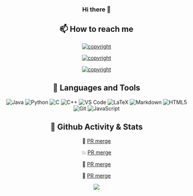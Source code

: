 <div align="center">

### Hi there 👋


</div>

<!-- 

Here are some ideas to get you started:

- 🔭 I’m currently working on ...
- 🌱 I’m currently learning ...
- 👯 I’m looking to collaborate on ...
- 🤔 I’m looking for help with ...
- 💬 Ask me about ...
- 📫 How to reach me: ...
- 😄 Pronouns: ...
- ⚡ Fun fact: ...
 -->

<div align="center">

## 📫 How to reach me

<a href="mailto:jiewei314@gmail.com"><img src="https://img.shields.io/badge/email-jiewei314@gmail.com-blueviolet?style=for-the-badge&logo=google&color=fd79a8" alt="copyright"/></a>

<a href="https://weijiew.com"><img src="https://img.shields.io/badge/blog-weijiew.com-blueviolet?style=for-the-badge&logo=vercel&color=6c5ce7" alt="copyright"/></a>

<a href="https://www.zhihu.com/people/wei-jie-66-92"><img src="https://img.shields.io/badge/my-weijiew-blueviolet?style=for-the-badge&logo=zhihu&color=0984e3" alt="copyright"/></a>

## 🔨 Languages and Tools 

![Java](https://img.shields.io/badge/java-%23ED8B00.svg?&style=for-the-badge&logo=java&logoColor=white)
![Python](https://img.shields.io/badge/python-%233776AB.svg?&style=for-the-badge&logo=python&logoColor=white)
![C](https://img.shields.io/badge/C-%23A8B9CC.svg?&style=for-the-badge&logo=c&logoColor=black)
![C++](https://img.shields.io/badge/c++-%2300599C.svg?&style=for-the-badge&logo=c%2b%2b&logoColor=white)
![VS Code](https://img.shields.io/badge/Visual%20Studio%20Code-%23007ACC.svg?&style=for-the-badge&logo=visual-studio-code&logoColor=white)
![LaTeX](https://img.shields.io/badge/latex-%23008080.svg?&style=for-the-badge&logo=latex&logoColor=white)
![Markdown](https://img.shields.io/badge/markdown-%23000000.svg?&style=for-the-badge&logo=markdown&logoColor=white)
![HTML5](https://img.shields.io/badge/html5%20-%23E34F26.svg?&style=for-the-badge&logo=html5&logoColor=white)
![Git](https://img.shields.io/badge/git-%23f05032.svg?&style=for-the-badge&logo=git&logoColor=white)
![JavaScript](https://img.shields.io/badge/javascript-%23F7DF1E.svg?&style=for-the-badge&logo=javascript&logoColor=black&labelColor=f7df1e)

<!-- ![Pytorch](https://img.shields.io/badge/pytorch-%23EE4C2C.svg?&style=for-the-badge&logo=pytorch&logoColor=white) -->
<!-- ![Docker](https://img.shields.io/badge/Docker-%232496ED.svg?&style=for-the-badge&logo=docker&logoColor=white) -->
<!-- ![Arch Linux](https://img.shields.io/badge/Arch%20Linux-%231793D1.svg?&style=for-the-badge&logo=arch-linux&logoColor=white) -->
<!-- ![Vuetify](https://img.shields.io/badge/vuetify-%231867c0.svg?&style=for-the-badge&logo=vuetify&logoColor=white) -->
<!-- ![CSS3](https://img.shields.io/badge/css3%20-%231572B6.svg?&style=for-the-badge&logo=css3&logoColor=white) -->
<!-- ![Material UI](https://img.shields.io/badge/material%20ui%20-%230081CB.svg?&style=for-the-badge&logo=material-ui&logoColor=white) -->
<!-- ![Neovim](https://img.shields.io/badge/Neovim-%2357A143.svg?&style=for-the-badge&logo=neovim&logoColor=white) -->
<!-- ![Node.js](https://img.shields.io/badge/node.js%20-%2343853D.svg?&style=for-the-badge&logo=node.js&logoColor=white) -->
<!-- ![VueJS](https://img.shields.io/badge/vuejs%20-%2335495e.svg?&style=for-the-badge&logo=vue.js&logoColor=%234FC08D) -->
<!-- ![Django](https://img.shields.io/badge/django%20-%23092E20.svg?&style=for-the-badge&logo=django&logoColor=white) -->
<!-- ![React](https://img.shields.io/badge/react%20-%2320232a.svg?&style=for-the-badge&logo=react&logoColor=%2361DAFB) -->
<!-- ![RUST](https://img.shields.io/badge/rust-%23000000.svg?&style=for-the-badge&logo=rust&logoColor=white) -->
<!-- ![Shell Script](https://img.shields.io/badge/shell_script%20-%23121011.svg?&style=for-the-badge&logo=gnu-bash&logoColor=white) -->
<!-- ![Next.js](https://img.shields.io/badge/next.js-%23000000.svg?&style=for-the-badge&logo=next.js&logoColor=white) -->


## 🎨 Github Activity & Stats

 🚗 [PR merge](https://github.com/heibaiying/BigData-Notes/commit/78397d938c3ce1c3613a25e9febece0988aa0e3a)

 💥 [PR merge](https://github.com/missing-semester-cn/missing-semester-cn.github.io/commit/752dad74cd816a5e6df088fff7b76df9d2f383bf)

 🍳 [PR merge](https://github.com/moranzcw/Computer-Networking-A-Top-Down-Approach-NOTES/commit/74febe3c3bbc81e23786a664639b347f3c985f55)

 🥞 [PR merge](https://github.com/labuladong/fucking-algorithm/commit/0c57a909e3aeb90bdfc4b51f203196cb00f36f71) 

![](https://github-readme-stats.vercel.app/api?username=weijiew)

</div>